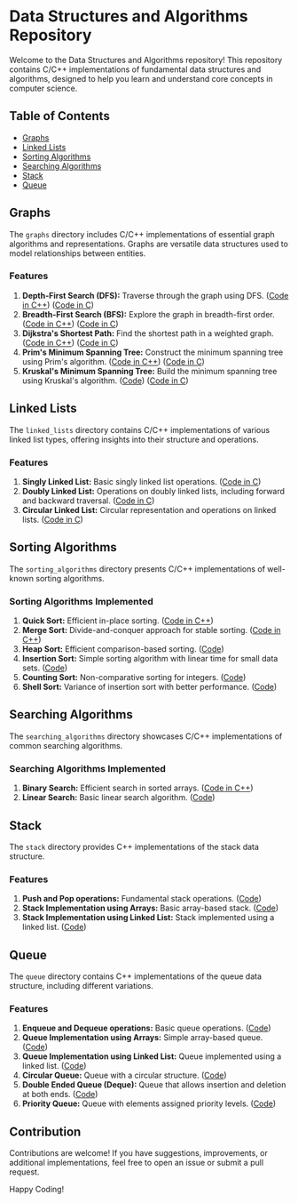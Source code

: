 # Data Structures and Algorithms Repository

Welcome to the Data Structures and Algorithms repository! This repository contains C/C++ implementations of fundamental data structures and algorithms, designed to help you learn and understand core concepts in computer science.

## Table of Contents

- [Graphs](#graphs)
- [Linked Lists](#linked-lists)
- [Sorting Algorithms](#sorting-algorithms)
- [Searching Algorithms](#searching-algorithms)
- [Stack](#stack)
- [Queue](#queue)

## Graphs

The `graphs` directory includes C/C++ implementations of essential graph algorithms and representations. Graphs are versatile data structures used to model relationships between entities.

### Features

1. **Depth-First Search (DFS):** Traverse through the graph using DFS. ([Code in C++](./Graphs/DFS.cpp)) ([Code in C](./Graphs/DFS.c))
2. **Breadth-First Search (BFS):** Explore the graph in breadth-first order. ([Code in C++](./Graphs/BFS.cpp)) ([Code in C](./Graphs/BFS.c))
3. **Dijkstra's Shortest Path:** Find the shortest path in a weighted graph. ([Code in C++](./Graphs/DijkstrasAlgorithm.cpp)) ([Code in C](./Graphs/DijkstrasAlgorithm.c))
4. **Prim's Minimum Spanning Tree:** Construct the minimum spanning tree using Prim's algorithm. ([Code in C++](./Graphs/PrimsAlgorithm.cpp)) ([Code in C](./Graphs/Prim.c))
5. **Kruskal's Minimum Spanning Tree:** Build the minimum spanning tree using Kruskal's algorithm. ([Code](./Graphs/Kruskal.cpp)) ([Code in C](./Graphs/Kruskal.c))

## Linked Lists

The `linked_lists` directory contains C/C++ implementations of various linked list types, offering insights into their structure and operations.

### Features

1. **Singly Linked List:** Basic singly linked list operations. ([Code in C](./Linked-Llists/SinglyLinkedList.c))
2. **Doubly Linked List:** Operations on doubly linked lists, including forward and backward traversal. ([Code in C](./Linked%20Lists/DoublyLinkedLists.c))
3. **Circular Linked List:** Circular representation and operations on linked lists. ([Code in C](./Linked_-Lists/CircularLinkedList.c))

## Sorting Algorithms

The `sorting_algorithms` directory presents C/C++ implementations of well-known sorting algorithms.

### Sorting Algorithms Implemented

1. **Quick Sort:** Efficient in-place sorting. ([Code in C++](./Sorting/2.QuickSort.cpp))
2. **Merge Sort:** Divide-and-conquer approach for stable sorting. ([Code in C++](./Sorting/1.MergeSort.cpp))
3. **Heap Sort:** Efficient comparison-based sorting. ([Code](./sorting_algorithms/HeapSort.cpp))
4. **Insertion Sort:** Simple sorting algorithm with linear time for small data sets. ([Code](./sorting_algorithms/InsertionSort.cpp))
5. **Counting Sort:** Non-comparative sorting for integers. ([Code](./sorting_algorithms/CountingSort.cpp))
6. **Shell Sort:** Variance of insertion sort with better performance. ([Code](./sorting_algorithms/ShellSort.cpp))

## Searching Algorithms

The `searching_algorithms` directory showcases C/C++ implementations of common searching algorithms.

### Searching Algorithms Implemented

1. **Binary Search:** Efficient search in sorted arrays. ([Code in C++](./Searching/1.BinarySearch.cpp))
2. **Linear Search:** Basic linear search algorithm. ([Code](./Searching/LinearSearch.cpp))

## Stack

The `stack` directory provides C++ implementations of the stack data structure.

### Features

1. **Push and Pop operations:** Fundamental stack operations. ([Code](./stack/Stack.cpp))
2. **Stack Implementation using Arrays:** Basic array-based stack. ([Code](./stack/ArrayStack.cpp))
3. **Stack Implementation using Linked List:** Stack implemented using a linked list. ([Code](./stack/LinkedListStack.cpp))

## Queue

The `queue` directory contains C++ implementations of the queue data structure, including different variations.

### Features

1. **Enqueue and Dequeue operations:** Basic queue operations. ([Code](./queue/Queue.cpp))
2. **Queue Implementation using Arrays:** Simple array-based queue. ([Code](./queue/ArrayQueue.cpp))
3. **Queue Implementation using Linked List:** Queue implemented using a linked list. ([Code](./queue/LinkedListQueue.cpp))
4. **Circular Queue:** Queue with a circular structure. ([Code](./queue/CircularQueue.cpp))
5. **Double Ended Queue (Deque):** Queue that allows insertion and deletion at both ends. ([Code](./queue/Deque.cpp))
6. **Priority Queue:** Queue with elements assigned priority levels. ([Code](./queue/PriorityQueue.cpp))

## Contribution

Contributions are welcome! If you have suggestions, improvements, or additional implementations, feel free to open an issue or submit a pull request.

Happy Coding!
